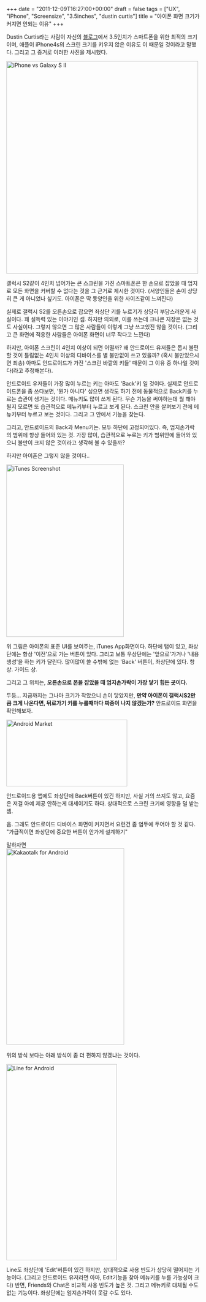 +++
date = "2011-12-09T16:27:00+00:00"
draft = false
tags = ["UX", "iPhone", "Screensize", "3.5inches", "dustin curtis"]
title = "아이폰 화면 크기가 커지면 안되는 이유"
+++
<p>Dustin Curtis라는 사람이 자신의 <a href="http://dcurt.is/2011/10/03/3-point-5-inches/" target="_blank">블로그</a>에서 3.5인치가 스마트폰을 위한 최적의 크기이며, 애플이 iPhone4s의 스크린 크기를 키우지 않은 이유도 이 때문일 것이라고 말했다. 그리고 그 증거로 이러한 사진을 제시했다.</p>&#13;
<p><img align="middle" alt="iPhone vs Galaxy S II" height="555" src="/tumblr_img/2011-12-09--/f1d44d64ca802865dfee1098081236157f2bb581e3cc4e5b096034309c80a362.png" width="500" /></p>&#13;
<p>갤럭시 S2같이 4인치 넘어가는 큰 스크린을 가진 스마트폰은 한 손으로 잡았을 때 엄지로 모든 화면을 커버할 수 없다는 것을 그 근거로 제시한 것이다. (서양인들은 손이 상당히 큰 게 아니었나 싶기도. 아이폰은 딱 동양인을 위한 사이즈같이 느껴진다)</p>&#13;
<p>실제로 갤럭시 S2를 오른손으로 잡으면 좌상단 키를 누르기가 상당히 부담스러운게 사실이다. 꽤 설득력 있는 이야기인 셈. 하지만 의외로, 이를 쓰는데 크나큰 지장은 없는 것도 사실이다. 그렇지 않으면 그 많은 사람들이 이렇게 그냥 쓰고있진 않을 것이다. (그리고 큰 화면에 적응한 사람들은 아이폰 화면이 너무 작다고 느낀다)</p>&#13;
<p>하지만, 아이폰 스크린이 4인치 이상이 되면 어떨까? 왜 안드로이드 유저들은 몹시 불편할 것이 틀림없는 4인치 이상의 디바이스를 별 불만없이 쓰고 있을까? (혹시 불만있으시면 죄송) 아마도 안드로이드가 가진 '스크린 바깥의 키들' 때문이 그 이유 중 하나일 것이다(라고 추정해본다).</p>&#13;
<p>안드로이드 유저들이 가장 많이 누르는 키는 아마도 'Back'키 일 것이다. 실제로 안드로이드폰을 좀 쓰다보면, '뭔가 아니다' 싶으면 생각도 하기 전에 동물적으로 Back키를 누르는 습관이 생기는 것이다. 메뉴키도 많이 쓰게 된다. 무슨 기능을 써야하는데 뭘 해야될지 모르면 또 습관적으로 메뉴키부터 누르고 보게 된다. 스크린 안을 살펴보기 전에 메뉴키부터 누르고 보는 것이다. 그리고 그 안에서 기능을 찾는다.</p>&#13;
<p>그리고, 안드로이드의 Back과 Menu키는. 모두 하단에 고정되어있다. 즉, 엄지손가락의 범위에 항상 들어와 있는 것. 가장 많이, 습관적으로 누르는 키가 범위안에 들어와 있으니 불만이 크지 않은 것이라고 생각해 볼 수 있을까?</p>&#13;
<p>하지만 아이폰은 그렇지 않을 것이다..</p>&#13;
<p><img alt="iTunes Screenshot" height="450" src="/tumblr_img/2011-12-09--/76feb2a8fb85221cf8e21a80f5151a19b2b52b59c3f71495783f4014ee6569e5.jpg" width="306" /></p>&#13;
<p>위 그림은 아이폰의 표준 UI를 보여주는, iTunes App화면이다. 하단에 탭이 있고, 좌상단에는 항상 '이전'으로 가는 버튼이 있다. 그리고 보통 우상단에는 '앞으로'가거나 '내용 생성'을 하는 키가 달린다. 많이많이 쓸 수밖에 없는 'Back' 버튼이, 좌상단에 있다. 항상. 가이드 상.</p>&#13;
<p>그리고 그 위치는, <strong>오른손으로 폰을 잡았을 때 엄지손가락이 가장 닿기 힘든 곳이다.</strong></p>&#13;
<p>두둥... 지금까지는 그나마 크기가 작았으니 손이 닿았지만, <strong>만약 아이폰이 갤럭시S2만큼 크게 나온다면, 뒤로가기 키를 누를때마다 짜증이 나지 않겠는가?</strong> 안드로이드 화면을 확인해보자.</p>&#13;
<p><img align="middle" alt="Android Market" height="174" src="http://www.tumblr.com/photo/1280/13970816484/3/tumblr_lvy29v8FGk1r8352d" width="315" /></p>&#13;
<p>안드로이드용 앱에도 좌상단에 Back버튼이 있긴 하지만, 사실 거의 쓰지도 않고, 요즘은 저걸 아예 제공 안하는게 대세이기도 하다. 상대적으로 스크린 크기에 영향을 덜 받는 셈.</p>&#13;
<p>음. 그래도 안드로이드 디바이스 화면이 커지면서 요런건 좀 염두에 두어야 할 것 같다.<br />"가급적이면 좌상단에 중요한 버튼이 안가게 설계하기"</p>&#13;
<p>말하자면<br /><img alt="Kakaotalk for Android" height="512" src="/tumblr_img/2011-12-09--/cdbef4e03ef8e04bd93eb56baf95d2503168cbb2300e685c50fd4acbefb3e14b.jpg" width="307" /> </p>&#13;
<p>위의 방식 보다는 아래 방식이 좀 더 편하지 않겠냐는 것이다.</p>&#13;
<p><img alt="Line for Android" height="512" src="/tumblr_img/2011-12-09--/658dd72732648894157e5bcda4a3ec38f13ced453eae719610364c91350e2dfd.jpg" width="288" /></p>&#13;
<p>Line도 좌상단에 'Edit'버튼이 있긴 하지만, 상대적으로 사용 빈도가 상당히 떨어지는 기능이다. (그리고 안드로이드 유저라면 아마, Edit기능을 찾아 메뉴키를 누를 가능성이 크다) 반면, Friends와 Chat은 비교적 사용 빈도가 높은 것. 그리고 메뉴키로 대체될 수도 없는 기능이다. 좌상단에는 엄지손가락이 못갈 수도 있다.</p> 